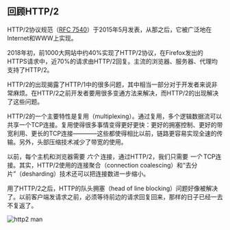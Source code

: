 ## 回顾HTTP/2

HTTP/2协议规范（[RFC 7540](http://httpwg.org/specs/rfc7540.html)）于2015年5月发表，从那之后，它被广泛地在Internet和WWW上实现。

2018年初，前1000大网站中约40%实现了HTTP/2协议，在Firefox发出的HTTPS请求中，近70%的请求由HTTP/2回复。主流的浏览器、服务器、代理均支持了HTTP/2。

HTTP/2的出现揭露了HTTP/1中的很多问题，其中相当一部分对于开发者来说非常麻烦。在HTTP/2之前开发者要用很多变通方法来解决，而HTTP/2的出现解决了这些问题。

HTTP/2的一个主要特性是复用（multiplexing）。通过复用，多个逻辑数据流可以共享一个TCP连接。复用使得很多事情变得更好更快：更好的拥塞控制、更好的带宽利用、更长的TCP连接————这些都使得相比以前，链路更容易实现全速的传输。另外，头部压缩技术减少了带宽的使用。

以前，每个主机和浏览器需要 *六个* 连接，通过HTTP/2，我们只需要 *一个* TCP连接。其实，HTTP/2使用的连接聚合（connection coalescing）和“去分片”（desharding）技术还可以把连接数进一步缩小。

用了HTTP/2之后，HTTP的队头拥塞（head of line blocking）问题好像被解决了。以前客户端发请求之前，必须等待前边的请求回复回来，那样的日子已经一去不复返了。

![http2 man](../images/h2-man.jpg)
